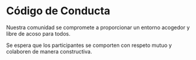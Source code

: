 # Código de Conducta

Nuestra comunidad se compromete a proporcionar un entorno acogedor y libre de acoso para todos.

Se espera que los participantes se comporten con respeto mutuo y colaboren de manera constructiva.
